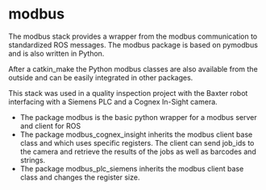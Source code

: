modbus
=========

The modbus stack provides a wrapper from the modbus communication to standardized ROS messages. The modbus package is based on pymodbus and is also written in Python.

After a catkin_make the Python modbus classes are also available from the outside and can be easily integrated in other packages.

This stack was used in a quality inspection project with the Baxter robot interfacing with a Siemens PLC and a Cognex In-Sight camera. 

* The package modbus is the basic python wrapper for a modbus server and client for ROS
* The package modbus_cognex_insight inherits the modbus client base class and which uses specific registers. The client can send job_ids to the camera and retrieve the results of the jobs as well as barcodes and strings.
* The package modbus_plc_siemens inherits the modbus client base class and changes the register size.
